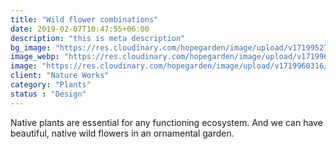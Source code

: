 ```yaml
---
title: "Wild flower combinations"
date: 2019-02-07T10:47:55+06:00
description: "this is meta description"
bg_image: "https://res.cloudinary.com/hopegarden/image/upload/v1719952740/title-poppy.webp"
image_webp: "https://res.cloudinary.com/hopegarden/image/upload/v1719960316/wildflower-plant-combinations-200719-square.webp"
image: "https://res.cloudinary.com/hopegarden/image/upload/v1719960316/wildflower-plant-combinations-200719-square.webp"
client: "Nature Works"
category: "Plants"
status : "Design"
---
```


Native plants are essential for any functioning ecosystem. And we can have beautiful, native wild flowers in an ornamental garden.
